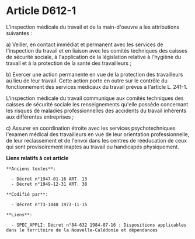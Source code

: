 # Article D612-1

L'inspection médicale du travail et de la main-d'oeuvre a les attributions suivantes :

a) Veiller, en contact immédiat et permanent avec les services de l'inspection du travail et en liaison avec les comités
techniques des caisses de sécurité sociale, à l'application de la législation relative à l'hygiène du travail et à la
protection de la santé des travailleurs ;

b) Exercer une action permanente en vue de la protection des travailleurs au lieu de leur travail. Cette action porte en
outre sur le contrôle du fonctionnement des services médicaux du travail prévus à l'article L. 241-1.

L'inspection médicale du travail communique aux comités techniques des caisses de sécurité sociale les renseignements qu'elle
possède concernant les risques de maladies professionnelles des accidents du travail inhérents aux différentes entreprises ;

c) Assurer en coordination étroite avec les services psychotechniques l'examen médical des travailleurs en vue de leur
orientation professionnelle, de leur reclassement et de l'envoi dans les centres de rééducation de ceux qui sont
provisoirement inaptes au travail ou handicapés physiquement.

**Liens relatifs à cet article**

	**Anciens textes**:

	  - Décret n°1947-01-16 ART. 13
	  - Décret n°1949-12-31 ART. 38

	**Codifié par**:

	  - Décret n°73-1048 1973-11-15

	**Liens**:

	  - SPEC_APPLI: Décret n°84-632 1984-07-16 : Dispositions applicables dans le territoire de la Nouvelle-Calédonie et dépendances
